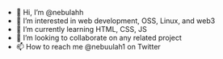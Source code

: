 - 👋 Hi, I’m @nebulahh
- 👀 I’m interested in web development, OSS, Linux, and web3
- 🌱 I’m currently learning HTML, CSS, JS 
- 💞️ I’m looking to collaborate on any related project 
- 📫 How to reach me @nebuulah1 on Twitter

<!---
nebulahh/nebulahh is a ✨ special ✨ repository because its `README.md` (this file) appears on your GitHub profile.
You can click the Preview link to take a look at your changes.
--->
